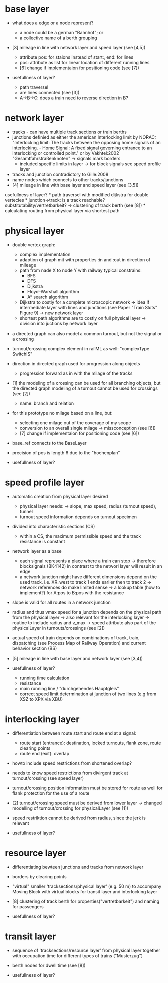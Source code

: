 # base layer

  * what does a edge or a node represent?
    * a node could be a german "Bahnhof"; or 
    * a collective name of a berth grouping
  * [3] mileage in line with network layer and speed layer (see [4,5])
    * attribute pos: for staions instead of start:, end: for lines
    * pos: attribute as list for linear location of different running lines
    * [6] change if implementaion for positioning code (see [7])

  * usefullness of layer?
    * path traversel
    * are lines connected (see [3])
    * A->B->C: does a train need to reverse direction in B?

# network layer

  * tracks - can have multiple track sections or train berths
  * junctions definied as either the american Interlocking limit by NORAC:
    "Interlocking limit: The tracks between the opposing home signals of an interlocking. - Home Signal: A fixed signal governing entrance to an interlocking or controlled point."
    or by Vakhtel:2002 "Gesamtfahrstraßenknoten"
    -> signals mark borders
    * included specific limits in layer
    -> for block signals see speed profile layer
  * tracks and junction contradictory to Gille:2008
  * name nodes which connects to other tracks/junctions
  * [4] mileage in line with base layer and speed layer (see [3,5])

  usefullness of layer?
    * path traversel with modified dijkstra for double vertecies
    * junction->track: is a track reachable? substitutability/vertretbarkeit?
      -> clustering of track berth (see [8])
    * calculating routing from physical layer via shortest path

# physical layer

  * double vertex graph:
    * complex implementation
    * adaption of graph mit with properties :in and :out in direction of mileage
    * path from nade X to node Y with railway typical constrains:
      * BFS
      * DFS
      * Dijkstra
      * Floyd–Warshall algorithm
      * A* search algorithm
    * Dijkstra to costly for a complete microscopic network
      -> idea if intermediate layer with lines and junctions (see Paper "Train Slots" Figure 9)
      -> new network layer
    * shortest path algorithms are to costly on full physical layer
      -> division into juctions by network layer
  
  * a directed graph can also model a common turnout, but not the signal or a crossing
  * turnout/crossing complex element in railML as well: "complexType SwitchIS"
  * direction in directed graph used for progression along objects
    * progression forward as in with the milage of the tracks
  * [1] the modeling of a crossing can be used for all branching objects, but the directed graph modeling of a turnout cannot be used for crossings (see [2])
    * name: branch and relation
  
  * for this prototype no milage based on a line, but:
    * selecting one milage  out of the coverage of my scope
    * conversion to an overall single milage -> missconception (see [6])
    * [7] change if implementaion for positioning code (see [6])
  * base_ref connects to the BaseLayer
  * precision of pos is length 6 due to the "hoehenplan"

  * usefullness of layer?

# speed profile layer

  * automatic creation from physical layer desired
    * physical layer needs:
    -> slope, max speed, radius (turnout speed), tunnel
    * turnout speed information depends on turnout specimen
  * divided into characteristic sections (CS)
    * within a CS, the maximum permissible speed and the track resistance is constant
  * network layer as a base
    * each signal represents a place where a train can stop
    -> therefore blocksignals (BK4142) in contrast to the networl layer will result in an edge
    * a network junction might have different dimensions depend on the used track. i.e. XR_west to track 1 ends earlier then to track 2
    -> network references do make limited sense
    -> a lookup table (how to implement?) for A:pos to B:pos with the resistance
  * slope is valid for all routes in a network junction
  * radius and thus vmax speed for a junction depends on the physical path from the physical layer
    -> also relevant for the interlocking layer
    -> routine to include radius and v_max
    -> speed attribute also part of the physicalLayer in turnouts/crossings (see [2])
  * actual speed of train depends on combinations of track, train, dispatching (see Process Map of Railway Operation) and current behavior section (BS)
  * [5] mileage in line with base layer and network layer (see [3,4])

  * usefullness of layer?
    * running time calculation
    * resistance
    * main running line / "durchgehendes Hauptgleis"
    * correct speed limit determination at junction of two lines (e.g from XSZ to XPX via XBU)

# interlocking layer

  * differentiation between route start and route end at a signal:
    - route start (entrance): destination, locked turnouts, flank zone, route clearing points
    - route end (exit): overlap
  * howto include speed restrictions from shortened overlap?
  * needs to know speed restrictions from divirgent track at turnout/crossing (see speed layer)
  * turnout/crossing position information must be stored for route as well for flank protection for the use of a route
  * [2] turnout/crossing speed must be derived from lower layer -> changed modelling of turnout/crossing for physicalLayer (see [1])
  * speed restriktion cannot be derived from radius, since the jerk is relevant

  * usefullness of layer?

# resource layer

  * differentiating bewteen junctions and tracks from network layer
  * borders by clearing points
  * "virtual" smaller 'tracksections/physical layer' (e.g. 50 m) to accompany Moving Block with virtual blocks for transit layer and interlocking layer
  * [8] clustering of track berth for properties("vertretbarkeit") and naming for passengers
  
  * usefullness of layer?

# transit layer

  * sequence of 'tracksections/resource layer' from physical layer together with occupation time for different types of trains ("Musterzug")
  * berth nodes for dwell time (see [8])

  * usefullness of layer?